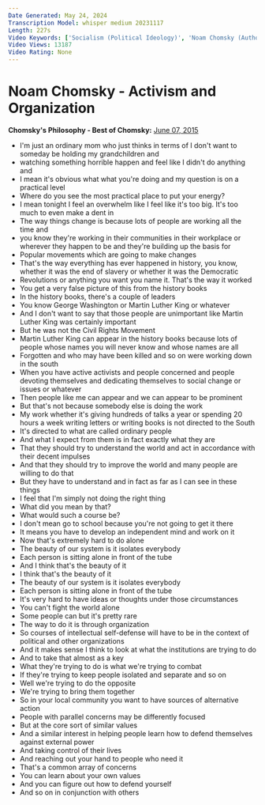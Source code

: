```yaml
---
Date Generated: May 24, 2024
Transcription Model: whisper medium 20231117
Length: 227s
Video Keywords: ['Socialism (Political Ideology)', 'Noam Chomsky (Author)', 'Anarchism (Political Ideology)', 'Organizing', 'Organization', 'Activism', 'Progress', 'Social Movement (Literature Subject)', 'Movements For Civil Rights (Literature Subject)', 'Occupy Wall Street (Event)', 'Politics', 'History']
Video Views: 13187
Video Rating: None
---
```


# Noam Chomsky - Activism and Organization
**Chomsky's Philosophy - Best of Chomsky:** [June 07, 2015](https://www.youtube.com/watch?v=buNcurSMa3k)
*  I'm just an ordinary mom who just thinks in terms of I don't want to someday be holding my grandchildren and
*  watching something horrible happen and feel like I didn't do anything and
*  I mean it's obvious what what you're doing and my question is on a practical level
*  Where do you see the most practical place to put your energy?
*  I mean tonight I feel an overwhelm like I feel like it's too big. It's too much to even make a dent in
*  The way things change is because lots of people are working all the time and
*  you know they're working in their communities in their workplace or wherever they happen to be and they're building up the basis for
*  Popular movements which are going to make changes
*  That's the way everything has ever happened in history, you know, whether it was the end of slavery or whether it was the Democratic
*  Revolutions or anything you want you name it. That's the way it worked
*  You get a very false picture of this from the history books
*  In the history books, there's a couple of leaders
*  You know George Washington or Martin Luther King or whatever
*  And I don't want to say that those people are unimportant like Martin Luther King was certainly important
*  But he was not the Civil Rights Movement
*  Martin Luther King can appear in the history books because lots of people whose names you will never know and whose names are all
*  Forgotten and who may have been killed and so on were working down in the south
*  When you have active activists and people concerned and people devoting themselves and dedicating themselves to social change or issues or whatever
*  Then people like me can appear and we can appear to be prominent
*  But that's not because somebody else is doing the work
*  My work whether it's giving hundreds of talks a year or spending 20 hours a week writing letters or writing books is not directed to the South
*  It's directed to what are called ordinary people
*  And what I expect from them is in fact exactly what they are
*  That they should try to understand the world and act in accordance with their decent impulses
*  And that they should try to improve the world and many people are willing to do that
*  But they have to understand and in fact as far as I can see in these things
*  I feel that I'm simply not doing the right thing
*  What did you mean by that?
*  What would such a course be?
*  I don't mean go to school because you're not going to get it there
*  It means you have to develop an independent mind and work on it
*  Now that's extremely hard to do alone
*  The beauty of our system is it isolates everybody
*  Each person is sitting alone in front of the tube
*  And I think that's the beauty of it
*  I think that's the beauty of it
*  The beauty of our system is it isolates everybody
*  Each person is sitting alone in front of the tube
*  It's very hard to have ideas or thoughts under those circumstances
*  You can't fight the world alone
*  Some people can but it's pretty rare
*  The way to do it is through organization
*  So courses of intellectual self-defense will have to be in the context of political and other organizations
*  And it makes sense I think to look at what the institutions are trying to do
*  And to take that almost as a key
*  What they're trying to do is what we're trying to combat
*  If they're trying to keep people isolated and separate and so on
*  Well we're trying to do the opposite
*  We're trying to bring them together
*  So in your local community you want to have sources of alternative action
*  People with parallel concerns may be differently focused
*  But at the core sort of similar values
*  And a similar interest in helping people learn how to defend themselves against external power
*  And taking control of their lives
*  And reaching out your hand to people who need it
*  That's a common array of concerns
*  You can learn about your own values
*  And you can figure out how to defend yourself
*  And so on in conjunction with others
